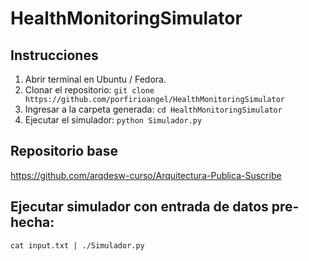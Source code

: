 # HealthMonitoringSimulator

## Instrucciones

1. Abrir terminal en Ubuntu / Fedora.
2. Clonar el repositorio: ```git clone https://github.com/porfirioangel/HealthMonitoringSimulator```
3. Ingresar a la carpeta generada: ```cd HealthMonitoringSimulator```
4. Ejecutar el simulador: ```python Simulador.py```

## Repositorio base
https://github.com/arqdesw-curso/Arquitectura-Publica-Suscribe

## Ejecutar simulador con entrada de datos pre-hecha:
```
cat input.txt | ./Simulador.py
```